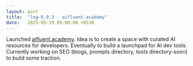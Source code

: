 ```yaml
---
layout: post
title:  "log-0.0.3 - aifluent.academy"
date:   2025-05-19 09:00:00 +0530
---
```


Launched [aifluent.academy](https://aifluent.academy). Idea is to create a space with curated AI resources for developers. Eventually to build a launchpad for AI dev tools. Currently working on SEO (blogs, prompts directory, tools directory-soon) to build some traction.